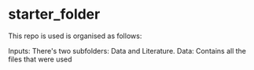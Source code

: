 # starter_folder

This repo is used is organised as follows:

Inputs: There's two subfolders: Data and Literature.
  Data: Contains all the files that were used 
